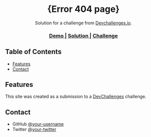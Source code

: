 

<h1 align="center">{Error 404 page}</h1>

<div align="center">
   Solution for a challenge from  <a href="https://finzyphinzy.github.io/DevChallenges/" target="_blank">Devchallenges.io</a>.
</div>

<div align="center">
  <h3>
    <a href="https://{your-demo-link.your-domain}">
      Demo
    </a>
    <span> | </span>
    <a href="https://{your-url-to-the-solution}">
      Solution
    </a>
    <span> | </span>
    <a href="https://devchallenges.io/challenges/wBunSb7FPrIepJZAg0sY">
      Challenge
    </a>
  </h3>
</div>


## Table of Contents


- [Features](#features)
- [Contact](#contact)


## Features

This site was created as a submission to a [DevChallenges](https://devchallenges.io/challenges) challenge.



## Contact

- GitHub [@your-username](https://{github.com/FinzyPHINZY})
- Twitter [@your-twitter](https://{twitter.com/iamfinzyphinzy_})
